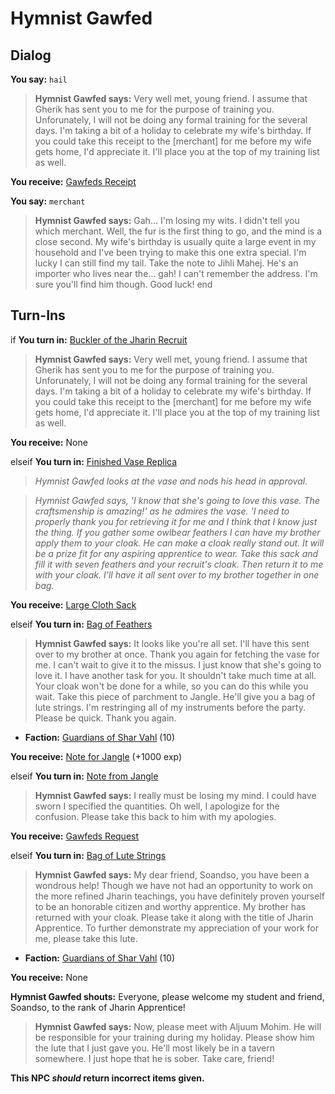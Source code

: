 # Hymnist Gawfed
## Dialog

**You say:** `hail`



>**Hymnist Gawfed says:** Very well met, young friend. I assume that Gherik has sent you to me for the purpose of training you. Unforunately, I will not be doing any formal training for the several days. I'm taking a bit of a holiday to celebrate my wife's birthday. If you could take this receipt to the [merchant] for me before my wife gets home, I'd appreciate it. I'll place you at the top of my training list as well.


**You receive:**  [Gawfeds Receipt](/item/5954)

**You say:** `merchant`



>**Hymnist Gawfed says:** Gah... I'm losing my wits. I didn't tell you which merchant. Well, the fur is the first thing to go, and the mind is a close second. My wife's birthday is usually quite a large event in my household and I've been trying to make this one extra special. I'm lucky I can still find my tail. Take the note to Jihli Mahej. He's an importer who lives near the... gah! I can't remember the address. I'm sure you'll find him though. Good luck!
end

## Turn-Ins



if **You turn in:** [Buckler of the Jharin Recruit](/item/3659)


>**Hymnist Gawfed says:** Very well met, young friend. I assume that Gherik has sent you to me for the purpose of training you. Unforunately, I will not be doing any formal training for the several days. I'm taking a bit of a holiday to celebrate my wife's birthday. If you could take this receipt to the [merchant] for me before my wife gets home, I'd appreciate it. I'll place you at the top of my training list as well.


 **You receive:** None 

elseif **You turn in:** [Finished Vase Replica](/item/5958)


>*Hymnist Gawfed looks at the vase and nods his head in approval.*


>*Hymnist Gawfed says, 'I know that she's going to love this vase. The craftsmenship is amazing!' as he admires the vase. 'I need to properly thank you for retrieving it for me and I think that I know just the thing. If you gather some owlbear feathers I can have my brother apply them to your cloak. He can make a cloak really stand out. It will be a prize fit for any aspiring apprentice to wear. Take this sack and fill it with seven feathers and your recruit's cloak. Then return it to me with your cloak. I'll have it all sent over to my brother together in one bag.*


 **You receive:**  [Large Cloth Sack](/item/17611) 

elseif **You turn in:** [Bag of Feathers](/item/5959)


>**Hymnist Gawfed says:** It looks like you're all set. I'll have this sent over to my brother at once. Thank you again for fetching the vase for me. I can't wait to give it to the missus. I just know that she's going to love it. I have another task for you. It shouldn't take much time at all. Your cloak won't be done for a while, so you can do this while you wait. Take this piece of parchment to Jangle. He'll give you a bag of lute strings. I'm restringing all of my instruments before the party. Please be quick. Thank you again.


* __Faction:__ [Guardians of Shar Vahl](/faction/1513) (10)


 **You receive:**  [Note for Jangle](/item/5960) (+1000 exp)

elseif **You turn in:** [Note from Jangle](/item/5962)


>**Hymnist Gawfed says:** I really must be losing my mind. I could have sworn I specified the quantities. Oh well, I apologize for the confusion. Please take this back to him with my apologies.


 **You receive:**  [Gawfeds Request](/item/5963) 

elseif **You turn in:** [Bag of Lute Strings](/item/5965)


>**Hymnist Gawfed says:** My dear friend, Soandso, you have been a wondrous help! Though we have not had an opportunity to work on the more refined Jharin teachings, you have definitely proven yourself to be an honorable citizen and worthy apprentice. My brother has returned with your cloak. Please take it along with the title of Jharin Apprentice. To further demonstrate my appreciation of your work for me, please take this lute.


* __Faction:__ [Guardians of Shar Vahl](/faction/1513) (10)


 **You receive:** None 


**Hymnist Gawfed shouts:** <span class="text-danger">Everyone, please welcome my student and friend, Soandso, to the rank of Jharin Apprentice!</span>


>**Hymnist Gawfed says:** Now, please meet with Aljuum Mohim. He will be responsible for your training during my holiday. Please show him the lute that I just gave you. He'll most likely be in a tavern somewhere. I just hope that he is sober. Take care, friend!

**This NPC *should* return incorrect items given.**





